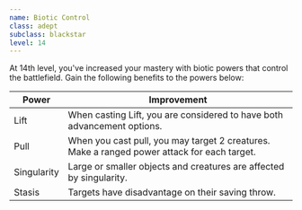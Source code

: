 ```yaml
---
name: Biotic Control
class: adept
subclass: blackstar
level: 14
---
```

At 14th level, you've increased your mastery with biotic powers that control the battlefield. Gain the following
benefits to the powers below:

Power | Improvement
--- | ---
Lift | When casting Lift, you are considered to have both advancement options.
Pull | When you cast pull, you may target 2 creatures. Make a ranged power attack for each target.
Singularity | Large or smaller objects and creatures are affected by singularity.
Stasis | Targets have disadvantage on their saving throw.
